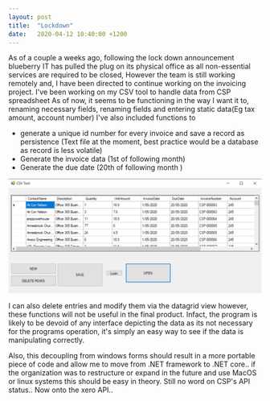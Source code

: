 ```yaml
---
layout: post
title:  "Lockdown"
date:   2020-04-12 10:40:00 +1200
---
```

As of a couple a weeks ago, following the lock down announcement blueberry IT has pulled the plug on its physical office as all non-essential services are required to be closed, However the team is still working remotely and, I have been directed to continue working on the invoicing project.
I've been working on my CSV tool to handle data from CSP spreadsheet As of now, it seems to be functioning in the way I want it to, renaming necessary fields, renaming fields and entering static data(Eg tax amount, account number) I've also included functions to
* generate a unique id number for every invoice and save a record as persistence (Text file at the moment, best practice would be a database as record is less volatile) 
* Generate the invoice data (1st of following month)
* Generate the due date (20th of following month )


![texture theme preview](../assets/csvreloaded.PNG)


I can also delete entries and modify them via the datagrid view however, these functions will not be useful in the final product. Infact, the program is likely to be devoid of any interface depicting the data as its not necessary for the programs operation, it's simply an easy way to see if the data is manipulating correctly.


Also, this decoupling from windows forms should result in a more portable piece of code and allow me to move from .NET framework to .NET core.. if the organization was to restructure or expand in the future and use MacOS or linux systems this should be easy in theory.
Still no word on CSP's API status.. 
Now onto the xero API..




